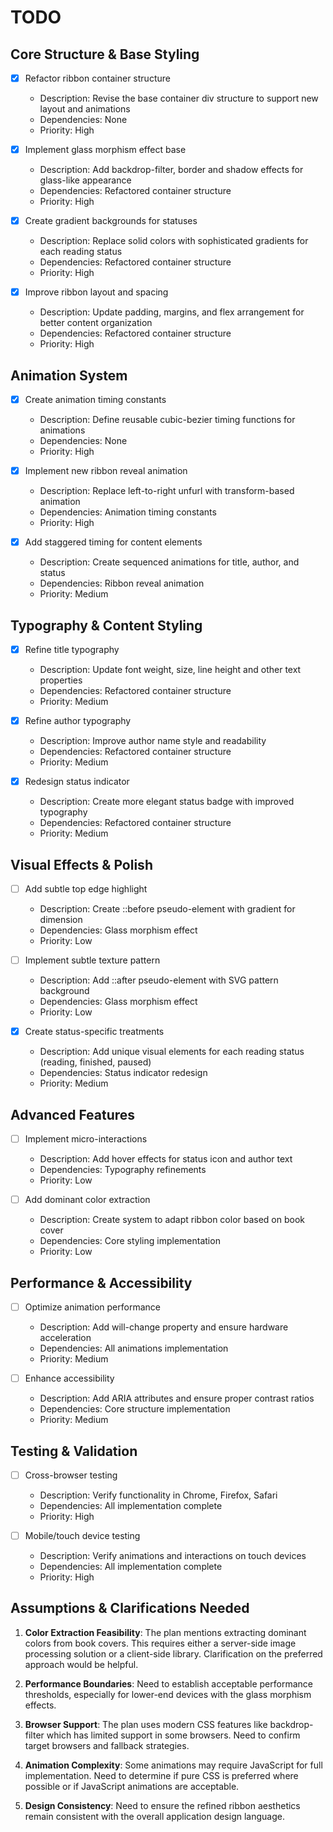 # TODO

## Core Structure & Base Styling
- [x] Refactor ribbon container structure
  - Description: Revise the base container div structure to support new layout and animations
  - Dependencies: None
  - Priority: High

- [x] Implement glass morphism effect base
  - Description: Add backdrop-filter, border and shadow effects for glass-like appearance
  - Dependencies: Refactored container structure
  - Priority: High

- [x] Create gradient backgrounds for statuses
  - Description: Replace solid colors with sophisticated gradients for each reading status
  - Dependencies: Refactored container structure
  - Priority: High

- [x] Improve ribbon layout and spacing
  - Description: Update padding, margins, and flex arrangement for better content organization
  - Dependencies: Refactored container structure
  - Priority: High

## Animation System
- [x] Create animation timing constants
  - Description: Define reusable cubic-bezier timing functions for animations
  - Dependencies: None
  - Priority: High

- [x] Implement new ribbon reveal animation
  - Description: Replace left-to-right unfurl with transform-based animation
  - Dependencies: Animation timing constants
  - Priority: High

- [x] Add staggered timing for content elements
  - Description: Create sequenced animations for title, author, and status
  - Dependencies: Ribbon reveal animation
  - Priority: Medium

## Typography & Content Styling
- [x] Refine title typography
  - Description: Update font weight, size, line height and other text properties
  - Dependencies: Refactored container structure
  - Priority: Medium

- [x] Refine author typography
  - Description: Improve author name style and readability
  - Dependencies: Refactored container structure
  - Priority: Medium

- [x] Redesign status indicator
  - Description: Create more elegant status badge with improved typography
  - Dependencies: Refactored container structure
  - Priority: Medium

## Visual Effects & Polish
- [ ] Add subtle top edge highlight
  - Description: Create ::before pseudo-element with gradient for dimension
  - Dependencies: Glass morphism effect
  - Priority: Low

- [ ] Implement subtle texture pattern
  - Description: Add ::after pseudo-element with SVG pattern background
  - Dependencies: Glass morphism effect
  - Priority: Low

- [x] Create status-specific treatments
  - Description: Add unique visual elements for each reading status (reading, finished, paused)
  - Dependencies: Status indicator redesign
  - Priority: Medium

## Advanced Features
- [ ] Implement micro-interactions
  - Description: Add hover effects for status icon and author text
  - Dependencies: Typography refinements 
  - Priority: Low

- [ ] Add dominant color extraction
  - Description: Create system to adapt ribbon color based on book cover
  - Dependencies: Core styling implementation
  - Priority: Low

## Performance & Accessibility
- [ ] Optimize animation performance
  - Description: Add will-change property and ensure hardware acceleration
  - Dependencies: All animations implementation
  - Priority: Medium

- [ ] Enhance accessibility
  - Description: Add ARIA attributes and ensure proper contrast ratios
  - Dependencies: Core structure implementation
  - Priority: Medium

## Testing & Validation
- [ ] Cross-browser testing
  - Description: Verify functionality in Chrome, Firefox, Safari
  - Dependencies: All implementation complete
  - Priority: High

- [ ] Mobile/touch device testing
  - Description: Verify animations and interactions on touch devices
  - Dependencies: All implementation complete
  - Priority: High

## Assumptions & Clarifications Needed
1. **Color Extraction Feasibility**: The plan mentions extracting dominant colors from book covers. This requires either a server-side image processing solution or a client-side library. Clarification on the preferred approach would be helpful.

2. **Performance Boundaries**: Need to establish acceptable performance thresholds, especially for lower-end devices with the glass morphism effects.

3. **Browser Support**: The plan uses modern CSS features like backdrop-filter which has limited support in some browsers. Need to confirm target browsers and fallback strategies.

4. **Animation Complexity**: Some animations may require JavaScript for full implementation. Need to determine if pure CSS is preferred where possible or if JavaScript animations are acceptable.

5. **Design Consistency**: Need to ensure the refined ribbon aesthetics remain consistent with the overall application design language.